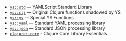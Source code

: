* [`ys::std`]() — YAMLScript Standard Library
* [`ys::clj`]() — Original Clojure functions shadowed by YS
* [`ys::ys`]() — Special YS Functions
* [`ys::yaml`]() — Standard YAML processing library
* [`ys::json`]() — Standard JSON processing library
* [`clojure::core`]() - Clojure Core Library Essentials
